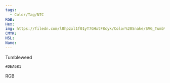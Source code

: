 ```yaml
---
tags:
  - Color/Tag/NTC
RGB:
Hex:
img: https://filedn.com/l0hpzxl1f01yT7GHxtF8cyk/Color%20Snake/SVG_Tumb%20Mass%20No%20Name/DEA681.svg
CMYK:
HSL:
Name:
---
```

Tumbleweed
```palette
#DEA681
```
RGB
